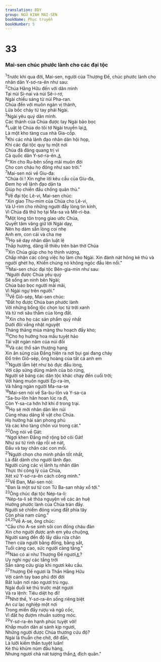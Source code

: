 ```yaml
---
translation: BDY
group: NGŨ KINH MAI-SEN
bookName: Phục truyền 
bookNumber: 5
---
```


<div class="title"><h1>33</h1><h3>Mai-sen chúc phước lành cho các đại tộc</h3></div>
<span class="verse phu_33_1"><sup>1</sup>Trước khi qua đời, Mai-sen, người của Thượng Đế, chúc phước lành cho nhân dân Y-sơ-ra-ên như sau:<br/></span>
<span class="verse phu_33_2"><sup>2</sup>Chúa Hằng Hữu đến với dân mình<br/>Tại núi Si-nai và núi Sê-i-rơ,<br/>Ngài chiếu sáng từ núi Pha-ran.<br/>Chúa đến với muôn ngàn vị thánh,<br/>Lửa bốc cháy từ tay phải Ngài.<br/></span>
<span class="verse phu_33_3"><sup>3</sup>Ngài yêu quý dân mình.<br/>Các thánh của Chúa được tay Ngài bảo bọc<br/></span>
<span class="verse phu_33_4"><sup>4</sup>Luật lệ Chúa do tôi tớ Ngài truyền lại<a href="#" data-toggle="tooltip" data-placement="bottom" title="Nt Mai-sen truyền cho chúng ta một đạo luật">⚓</a><br/>Là một kho tàng cua nhà Gia-cốp.<br/></span>
<span class="verse phu_33_5"><sup>5</sup>Khi các nhà lãnh đạo nhân dân hội họp,<br/>Khi các đại tộc quy tụ một nơi<br/>Chúa đã đăng quang trị vì<br/>Cả quốc dân Y-sơ-ra-ên.<a href="#" data-toggle="tooltip" data-placement="bottom" title="Nt Jeshurun">⚓</a><br/></span>
<span class="verse phu_33_6"><sup>6</sup>“Xin cho Ru-bên sống mãi muôn đời<br/>Cho con cháu họ đông như sao trời.&#34;<br/></span>
<span class="verse phu_33_7"><sup>7</sup>Mai-sen nói về Giu-đa:<br/>&#34;Chúa ôi ! Xin nghe lời kêu cầu của Giu-đa,<br/>Đem họ về lãnh đạo dân ta<br/>Giúp họ chiến đấu chống quân thù.&#34;<br/></span>
<span class="verse phu_33_8"><sup>8</sup>Về đại tộc Lê-vi, Mai-sen chúc:<br/>&#34;Xin giao Thu-mim của Chúa cho Lê-vi,<br/>Và U-rim cho những người đầy lòng tin kính,<br/>Vì Chúa đã thử họ tại Ma-sa và Mê-ri-ba.<br/></span>
<span class="verse phu_33_9"><sup>9</sup>Một lòng tôn trọng giao ước Chúa,<br/>Quyết tâm vâng giữ lời Ngài dạy,<br/>Nên họ dám sẵn lòng coi nhẹ<br/>Anh em, con cái và cha mẹ<br/></span>
<span class="verse phu_33_10"><sup>10</sup>Họ sẽ dạy nhân dân luật lệ<br/>Thắp hương, dâng lễ thiêu trên bàn thờ Chúa<br/></span>
<span class="verse phu_33_11"><sup>11</sup>Xin Chúa giúp cho họ thịnh vượng,<br/>Chấp nhận các công việc họ làm cho Ngài. Xin đánh nát hông kẻ thù và người ghét họ, Khiến chúng nó không ngóc đầu lên nổi.&#34;<br/></span>
<span class="verse phu_33_12"><sup>12</sup>Mai-sen chúc đại tộc Bên-gia-min như sau:<br/>&#34;Người được Chúa yêu quý<br/>Sẽ sống an ninh bên Ngài;<br/>Chúa bảo bọc người mãi mãi,<br/>Vì Ngài ngự trên người.&#34;<br/></span>
<span class="verse phu_33_13"><sup>13</sup>Về Giô-sép, Mai-sen chúc:<br/>&#34;Đất họ được Chúa ban phước lành<br/>Với những bổng lộc chọn lọc từ trời xanh<br/>Và từ nơi sâu thẳm của lòng đất.<br/></span>
<span class="verse phu_33_14"><sup>14</sup>Xin cho họ các sản phẩm quý nhất<br/>Dưới đôi vầng nhật nguyệt<br/>Tháng tháng mùa màng thu hoạch đầy kho;<br/></span>
<span class="verse phu_33_15"><sup>15</sup>Cho họ hưởng hoa mầu tuyệt hảo<br/>Tài vật ngàn năm của núi đồi<br/></span>
<span class="verse phu_33_16"><sup>16</sup>Và các thổ sản thượng hạng<br/>Xin ân sủng của Đấng hiện ra nơi bụi gai đang cháy<br/>Đổ trên Giô-sép, ông hoàng của tất cả anh em<br/></span>
<span class="verse phu_33_17"><sup>17</sup>Người lẫm liệt như bò đực đầu lòng,<br/>Với cặp sừng dũng mãnh của bò rừng,<br/>Người sẽ báng các dân tộc khác chạy đến cuối trời;<br/>Với hàng muôn người Ép-ra-im,<br/>Và hằng ngàn người Ma-na-se<br/></span>
<span class="verse phu_33_18"><sup>18</sup>Mai-sen nói về Sa-bu-lôn và Y-sa-ca<br/>&#34;Sa-bu-lôn hân hoan lúc ra đi,<br/>Còn Y-sa-ca hớn hở khi ở trong trại.<br/></span>
<span class="verse phu_33_19"><sup>19</sup>Họ sẽ mời nhân dân lên núi<br/>Cùng nhau dâng lễ vật cho Chúa.<br/>Họ hưởng hải sản phong phú<br/>Và các kho tàng chôn vùi trong cát.&#34;<br/></span>
<span class="verse phu_33_20"><sup>20</sup>Ông nói về Gát:<br/>&#34;Ngợi khen Đấng mở rộng bờ cõi Gát!<br/>Như sư tử rình rập rồi xé nát,<br/>Đầu và tay chân các con mồi.<br/></span>
<span class="verse phu_33_21"><sup>21</sup>Người chọn cho mình phần tốt nhất,<br/>Là đất dành cho người lãnh đạo.<br/>Người cùng các vị lãnh tụ nhân dân<br/>Thực thi công lý của Chúa,<br/>Xét xử Y-sơ-ra-ên cách công minh.&#34;<br/></span>
<span class="verse phu_33_22"><sup>22</sup>Về Đan, Mai-sen nói:<br/>&#34;Đan là một sư tử con Từ Ba-san nhảy xổ tới.&#34;<br/></span>
<span class="verse phu_33_23"><sup>23</sup>Ông chúc đại tộc Nép-ta-li:<br/>&#34;Nép-ta-li sẽ thỏa nguyện về các ân huệ<br/>Hưởng phước lành của Chúa tràn đầy.<br/>Người sẽ chiếm đóng vùng đất phía tây<br/>Còn phía nam cũng.&#34;<br/></span>
<span class="verse phu_33_24 phu_33_25"><sup>24,25</sup>Về A-se, ông chúc:<br/>&#34;Cầu cho A-se sinh sôi con đống cháu đàn<br/>Xin cho người được anh em yêu chuộng,<br/>Người sang đến độ lấy dầu rửa chân<br/>Then cửa người bằng đồng, bằng sắt,<br/>Tuổi càng cao, sức người càng tăng.&#34;<br/></span>
<span class="verse phu_33_26"><sup>26</sup>Nào có ai như Thượng Đế ngươi<a href="#" data-toggle="tooltip" data-placement="bottom" title="Nt của Jeshurun ( một tên của Y-sơ-ra-ên trong văn thơ)">⚓</a>?<br/>Uy nghi ngự các tầng trời<br/>Sẵn sàng cứu giúp khi ngươi kêu cầu.<br/></span>
<span class="verse phu_33_27"><sup>27</sup>Thượng Đế ngươi là Thần Hằng Hữu<br/>Với cánh tay bao phủ đời đời<br/>Bất luận nơi nào ngươi trú ngụ.<br/>Ngài đuổi kẻ thù trước mặt ngươi<br/>Và ra lệnh: Tiêu diệt họ đi!<br/></span>
<span class="verse phu_33_28"><sup>28</sup>Nhờ thế, Y-sơ-ra-ên sống riêng biệt<br/>An cư lạc nghiệp một nơi<br/>Trong miền đầy rượu và ngũ cốc,<br/>Vì đất họ đượm nhuần sương móc.<br/></span>
<span class="verse phu_33_29"><sup>29</sup>Y-sơ-ra-ên hạnh phúc tuyệt vời!<br/>Khắp muôn dân ai sánh kịp ngươi,<br/>Những người được Chúa thương cứu độ?<br/>Ngài là thuẫn che chở, đỡ đần,<br/>Là lưỡi kiếm thần tuyệt luân!<br/>Kẻ thù khúm núm đầu hàng,<br/>Nhưng ngươi chà nát tượng thần<a href="#" data-toggle="tooltip" data-placement="bottom" title="Nt các nơi cao (nơi thờ tà thần)">⚓</a> địch quân.&#34;</span>

